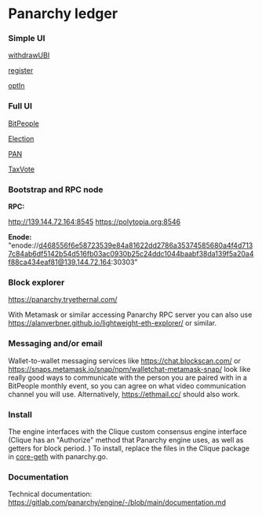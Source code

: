 # Panarchy ledger

### Simple UI

[withdrawUBI](https://evmconnector.dev/load/%28'a!'0x******.12'~f-%28'n!'withdrawUBI'~t!'nonpayable'~i3~o3%29%5D%29*...-!%5B.003-%5D%013.-*_)

[register](https://evmconnector.dev/load/%28'a!'0x******.10'~f-%28'n!'register'~t!'nonpayable'~i-%28't!'bytes32'%29%5D~o-%5D%29%5D%29*...-!%5B.00%01.-*_)

[optIn](https://evmconnector.dev/load/%28'a!'0x******.10'~f-%28'n!'optIn'~t!'nonpayable'~i2~o2%29%5D%29*...-!%5B.002-%5D%012.-*_)

### Full UI

[BitPeople](https://evmconnector.dev/load/%28'a!'0xJJJJJJ0010'~fM%28'n!'allowed_ZWWBapprove.9KZYbalanceOf_ZWBbordzVoteR*YclaimPT.Ycommit_W4Q-courtX.Ydispute.Ygenesis7MBgetCourt_KBgetPairGBhourGBjudge.9YlateShuffle.LnymX.YoptIn.YpairX_KLpziod7MBpzmits_Bpopulation_BpT_WLpseudonymEventGBquartz_BreassignCourt.YreassignNym.Ykz.QYkzed_Bkry_K49-revealHash.QYschedule7MBseed_Bshuffle.LtoSecondsGBtransfz.9KZYtransfzFrom.9WKZYvzify.4%5D%29%5D%29*MDuint256'%29-%5D%29%2C%28'n!'.RM4%5D~oM7'~t!'view'~i9Daddress'%29A%2CDuintB%5D~o*-D%28't!'G'~t!'pure'~i*J000000KA256'%29L4Dbool'%29-M!%5BQDbytes32'%29R'~t!'nonpayable'~iTroofOfUniqueHumanW%2C9XVzifiedY4-ZA8'%29_7*kregistzer%01zk_ZYXWTRQMLKJGDBA974.-*_)

[Election](https://evmconnector.dev/load/KaP0x888888Q11IfAKnPallocateSuffrageToken94-allowedNEECapprove3B-balanceOfNECGNB7-GLengthNCgenesis.ChalftimeN4KDbool'%29-period.Cschedule.CtoSecondsIDpureM*CH3B-HFrom3EB-vote34JJ*KDuint256'%29-J%2CKnP.IDviewM3974%5D~oA7KDaddress'%298QQQ9IDnonpayableMA!%5BB%2C*4C4*-DtPE%2C7GelectionHtransferI'~J%5D%29K%28'MIiAN.*P!'Q00%01QPNMKJIHGEDCBA98743.-*_)

[PAN](https://evmconnector.dev/load/XaQ0xCCCCCCY12'~fGXnQallowed-H4Japprove3HPbalanceOf-4JclaimedUBI-_Kdecimals-9W8VDgenesisjlegislature-*7_*.periodjschedulejsetTaxRate3Psymbol-9AstringVDtaxation3KtoSecondsLpureN*7*.totalSupplyjM3HPMFrom3HHPwithdrawUBI39ZZ*E%5D-LviewN.%29%2CXnQ3LnonpayableN4AaddressV7~oG9%5D7AXtQCYYYD%5D.EW256VG!%5BH4%2CJ9*.K49AboolVDL'~tQMtransferN'~iGP*7DQ!'V'%29WAuintX%28'Y00Z%5D%29_E%2Cj-J%01j_ZYXWVQPNMLKJHGEDCA9743.-*_)

[TaxVote](https://evmconnector.dev/load/qa!'0xDDDDDD0013'~fSqn!'MAX_LENGTH8*allocatez.7approve.9P7claimKs.7genesis8QAllowed-jQBalanceOf-QClaimedz-IqUbool'%29JgetW84QKrW-QKs-*period8*schedule8*setTaxRate.Y.9PYFrom.9jP7vote.4PPIZZ*I4J-84j.'~Unonpayable'~iS4qUuint256'%297IJ8'~Uview'~iS9qUaddress'%29D000000I%5D~oSJZ%2Cqn!'KVoteP%2C4Q*getS!%5BUt!'WNodeCountY7transferZ%5D%29j%2C9q%28'zKToken%01zqjZYWUSQPKJID9874.-*_)

### Bootstrap and RPC node

**RPC:**

http://139.144.72.164:8545
https://polytopia.org:8546

**Enode:** "enode://d468556f6e58723539e84a81622dd2786a35374585680a4f4d7137c84ab6df5142b54d516fb03ac0930b25c24ddc1044baabf38da139f5a20a4f88ca434eaf81@139.144.72.164:30303"

### Block explorer

https://panarchy.tryethernal.com/

With Metamask or similar accessing Panarchy RPC server you can also use https://alanverbner.github.io/lightweight-eth-explorer/ or similar.

### Messaging and/or email

Wallet-to-wallet messaging services like https://chat.blockscan.com/ or https://snaps.metamask.io/snap/npm/walletchat-metamask-snap/ look like really good ways to communicate with the person you are paired with in a BitPeople monthly event, so you can agree on what video communication channel you will use. Alternatively, https://ethmail.cc/ should also work.

### Install

The engine interfaces with the Clique custom consensus engine interface (Clique has an "Authorize" method that Panarchy engine uses, as well as getters for block period. ) To install, replace the files in the Clique package in [core-geth](https://github.com/etclabscore/core-geth) with panarchy.go.

### Documentation

Technical documentation: https://gitlab.com/panarchy/engine/-/blob/main/documentation.md
